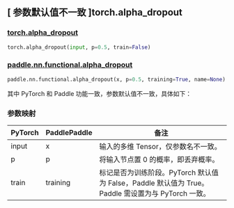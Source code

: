 ## [ 参数默认值不一致 ]torch.alpha_dropout

### [torch.alpha\_dropout](https://pytorch.org/docs/master/generated/torch.nn.functional.alpha_dropout.html)

```python
torch.alpha_dropout(input, p=0.5, train=False)
```

### [paddle.nn.functional.alpha\_dropout](https://www.paddlepaddle.org.cn/documentation/docs/zh/develop/api/paddle/nn/functional/alpha_dropout_cn.html#alpha-dropout)

```python
paddle.nn.functional.alpha_dropout(x, p=0.5, training=True, name=None)
```

其中 PyTorch 和 Paddle 功能一致，参数默认值不一致，具体如下：

### 参数映射

| PyTorch | PaddlePaddle | 备注 |
| ------- | ------------ | -- |
| input   | x            | 输入的多维 Tensor，仅参数名不一致。 |
| p       | p            | 将输入节点置 0 的概率，即丢弃概率。 |
| train   | training     | 标记是否为训练阶段。PyTorch 默认值为 False，Paddle 默认值为 True。Paddle 需设置为与 PyTorch 一致。 |
